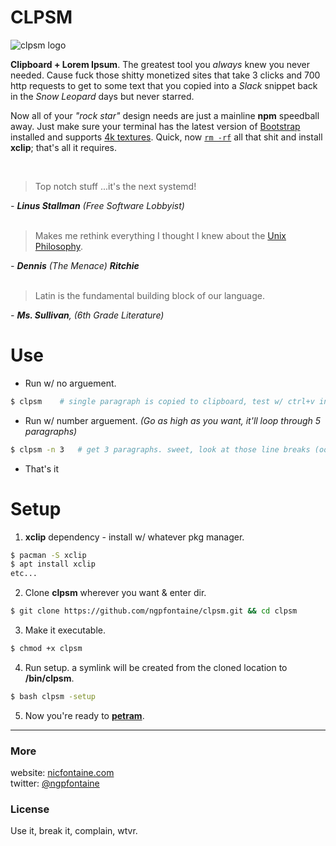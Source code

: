 # CLPSM

![clpsm logo](../blob/master/_img/logo-256.png)   

**Clipboard + Lorem Ipsum**. The greatest tool you _always_ knew you never needed. Cause fuck those shitty monetized sites that take 3 clicks and 700 http requests to get to some text that you copied into a _Slack_ snippet back in the _Snow Leopard_ days but never starred.   

Now all of your _"rock star"_ design needs are just a mainline **npm** speedball away. Just make sure your terminal has the latest version of [Bootstrap](https://giphy.com/gifs/tqKjGPAgbNVPq/html5) installed and supports [4k textures](http://media.kotaku.foxtrot.future.net.uk/wp-content/uploads/sites/52/2016/11/ac2.jpg). Quick, now [`rm -rf`](https://giphy.com/gifs/3o8doR2qGIXQDGCVoY/html5) all that shit and install **xclip**; that's all it requires.
   
<br>

> Top notch stuff ...it's the next systemd!    

_- **Linus Stallman** (Free Software Lobbyist)_   
<br>      
   

> Makes me rethink everything I thought I knew about the [Unix Philosophy](http://www.cinema52.com/2013/wp-content/uploads/2013/05/MalcolmExperiment2.png).    

_- **Dennis** (The Menace) **Ritchie**_   
<br>      
   

> Latin is the fundamental building block of our language.     

_- **Ms. Sullivan**, (6th Grade Literature)_
<br>   
   
# Use   

- Run w/ no arguement.
```bash
$ clpsm    # single paragraph is copied to clipboard, test w/ ctrl+v into text editor. nice.
```

- Run w/ number arguement. _(Go as high as you want, it'll loop through 5 paragraphs)_
```bash
$ clpsm -n 3   # get 3 paragraphs. sweet, look at those line breaks (oof).
```   

- That's it   

# Setup   

1. **xclip** dependency - install w/ whatever pkg manager.    
```bash
$ pacman -S xclip
$ apt install xclip
etc...
```

2. Clone **clpsm** wherever you want & enter dir.
```bash
$ git clone https://github.com/ngpfontaine/clpsm.git && cd clpsm
```

3. Make it executable.
```bash
$ chmod +x clpsm
```

4. Run setup. a symlink will be created from the cloned location to **/bin/clpsm**.
```bash
$ bash clpsm -setup
```

5. Now you're ready to [**petram**](https://giphy.com/gifs/3o7ZeHcgOVi36JZtzG/html5).

---

### More
website: [nicfontaine.com](https://nicfontaine.com)  
twitter: [@ngpfontaine](https://twitter.com/ngpfontaine)

### License
Use it, break it, complain, wtvr.
